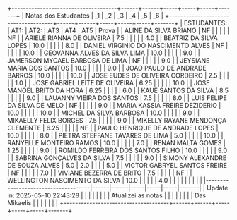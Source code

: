 +-------------------------------------+------+------+-----+-----+-----+-------+
| Notas dos Estudantes | _1 | _2 | _3 | _4 | _5 | _6 |
+-------------------------------------+------+------+-----+-----+-----+-------+
| ESTUDANTES:                         | AT1: | AT2: | AT3 | AT4 | AT5 | Prova |
| ALINE DA SILVA BRIANO               | NF   |      |     |     |     | NF    |
| ARIELE RIANNA DE OLIVEIRA           | 7.5  |      |     |     |     | 4.0   |
| BEATRIZ DA SILVA LOPES              | 10.0 |      |     |     |     | 8.0   |
| DANIEL VIRGINIO DO NASCIMENTO ALVES | NF   |      |     |     |     | 10.0  |
| GEOVANNA ALVES DA SILVA LIMA        | 10.0 |      |     |     |     | 9.0   |
| JAMERSON MYCAEL BARBOSA DE LIMA     | NF   |      |     |     |     | 9.0   |
| JEYSIANE MARIA DOS SANTOS           | 10.0 |      |     |     |     | 9.0   |
| JOAO PAULO DE ANDRADE BARROS        | 10.0 |      |     |     |     | 10.0  |
| JOSE EUDES DE OLIVEIRA CORDEIRO     | 2.5  |      |     |     |     | 1.0   |
| JOSE GABRIEL LEITE DE OLIVEIRA      | 6.25 |      |     |     |     | 10.0  |
| JOSE MANOEL BRITO DA HORA           | 6.25 |      |     |     |     | 6.0   |
| KAUE SANTOS DA SILVA                | 8.5  |      |     |     |     | 9.0   |
| LAUANNY VIEIRA DOS SANTOS           | 7.5  |      |     |     |     | 8.0   |
| LUIS FELIPE DA SILVA DE MELO        | NF   |      |     |     |     | 9.0   |
| MARIA KASSIA FREIRE DEZIDERIO       | 10.0 |      |     |     |     | 10.0  |
| MICHEL DA SILVA BARBOSA             | 10.0 |      |     |     |     | 9.0   |
| MIKAELLY FELIX BORGES               | 7.5  |      |     |     |     | 9.0   |
| MIKELLY RAYANE MENDONÇA CLEMENTE    | 6.25 |      |     |     |     | NF    |
| PAULO HENRIQUE DE ANDRADE LOPES     | 10.0 |      |     |     |     | 8.0   |
| PIETRA STEFFANE TAVARES DE LIMA     | 5.0  |      |     |     |     | 10.0  |
| RANYELLE MONTEIRO RAMOS             | 10.0 |      |     |     |     | 7.0   |
| RENAN MALTA GOMES                   | 1.25 |      |     |     |     | 9.0   |
| ROMILDO FERREIRA DOS SANTOS FILHO   | 10.0 |      |     |     |     | 9.0   |
| SABRINA GONÇALVES DA SILVA          | 7.5  |      |     |     |     | 9.0   |
| SIMONY ALEXANDRE DE SOUZA ALVES     | 5.0  | 2.0  |     |     |     | 5.0   |
| VICTOR GABRYEL SANTOS FREIRE        | NF   |      |     |     |     | 7.0   |
| VIVIANE BEZERRA DE BRITO            | 7.5  |      |     |     |     | NF    |
| WELLINGTON NASCIMENTO DA SILVA      | 10.0 |      |     |     |     | 4.0   |
|                                     |      |      |     |     |     |       |
|-------------------------------------|------|------|-----|-----|-----|-------|
| Update in: 2025-05-10 22:43:28      |      |      |     |     |     |       |
| Atualizei as notas                  |      |      |     |     |     |       |
| Das Mikaelis                        |      |      |     |     |     |       |
+-------------------------------------+------+------+-----+-----+-----+-------+
